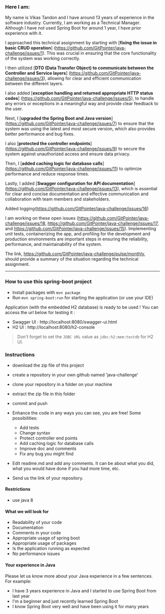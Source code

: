 ### Here I am:
My name is Vikas Tandon and I have around 13 years of experience in the software industry. Currently, I am working as a Technical Manager. Although I have not used Spring Boot for around 1 year, I have prior experience with it.

 I approached this technical assignment by starting with [**fixing the issue in basic CRUD operation**] (https://github.com/GitPointer/java-challenge/issues/1). This was crucial in ensuring that the core functionality of the system was working correctly. 
 
 I then utilized [**DTO (Data Transfer Object) to communicate between the Controller and Service layers**] (https://github.com/GitPointer/java-challenge/issues/3), allowing for clear and efficient communication between the different layers. 
 
 I also added [**exception handling and returned appropriate HTTP status codes**] (https://github.com/GitPointer/java-challenge/issues/5), to handle any errors or exceptions in a meaningful way and provide clear feedback to the user.

Next, I [**upgraded the Spring Boot and Java version**] (https://github.com/GitPointer/java-challenge/issues/7) to ensure that the system was using the latest and most secure version, which also provides better performance and bug fixes. 

I also [**protected the controller endpoints**] (https://github.com/GitPointer/java-challenge/issues/9) to secure the system against unauthorized access and ensure data privacy. 

Then, I [**added caching logic for database calls**] (https://github.com/GitPointer/java-challenge/issues/11) to optimize performance and reduce response times. 

Lastly, I added [**Swagger configuration for API documentation**] (https://github.com/GitPointer/java-challenge/issues/13), which is essential for clear and concise documentation and effective communication and collaboration with team members and stakeholders.

Added logging(https://github.com/GitPointer/java-challenge/issues/16) 

I am working on these open issues (https://github.com/GitPointer/java-challenge/issues/18, https://github.com/GitPointer/java-challenge/issues/17,  and https://github.com/GitPointer/java-challenge/issues/15). Implementing unit tests, containerizing the app, and profiling for the development and production environments are important steps in ensuring the reliability, performance, and maintainability of the system.


The link, https://github.com/GitPointer/java-challenge/pulse/monthly, should provide a summary of the situation regarding the technical assignment.

-------------------------------------------------------------------------------------------------------------------------------------------------------

### How to use this spring-boot project

- Install packages with `mvn package`
- Run `mvn spring-boot:run` for starting the application (or use your IDE)

Application (with the embedded H2 database) is ready to be used ! You can access the url below for testing it :

- Swagger UI : http://localhost:8080/swagger-ui.html
- H2 UI : http://localhost:8080/h2-console

> Don't forget to set the `JDBC URL` value as `jdbc:h2:mem:testdb` for H2 UI.



### Instructions

- download the zip file of this project
- create a repository in your own github named 'java-challenge'
- clone your repository in a folder on your machine
- extract the zip file in this folder
- commit and push

- Enhance the code in any ways you can see, you are free! Some possibilities:
  - Add tests
  - Change syntax
  - Protect controller end points
  - Add caching logic for database calls
  - Improve doc and comments
  - Fix any bug you might find
- Edit readme.md and add any comments. It can be about what you did, what you would have done if you had more time, etc.
- Send us the link of your repository.

#### Restrictions
- use java 8


#### What we will look for
- Readability of your code
- Documentation
- Comments in your code 
- Appropriate usage of spring boot
- Appropriate usage of packages
- Is the application running as expected
- No performance issues

#### Your experience in Java

Please let us know more about your Java experience in a few sentences. For example:

- I have 3 years experience in Java and I started to use Spring Boot from last year
- I'm a beginner and just recently learned Spring Boot
- I know Spring Boot very well and have been using it for many years
